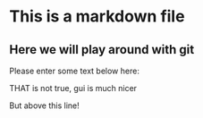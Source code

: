 # This is a markdown file 

## Here we will play around with git 
Please enter some text below here: 


THAT is not true, gui is much nicer

But above this line! 
